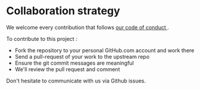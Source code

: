 # Collaboration strategy

We welcome every contribution that follows <a href=https://github.com/UBC-MDS/mini_tidy_python/blob/master/CONDUCT.md> our code of conduct </a>.

To contribute to this project :

- Fork the repository to your personal GitHub.com account and work there
- Send a pull-request of your work to the upstream repo
- Ensure the git commit messages are meaningful
- We'll review the pull request and comment

Don't hesitate to communicate with us via Github issues.
